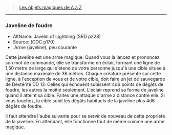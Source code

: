 ﻿---
!MagicItem
Type: Arme (javeline)
Rarity: peu courante
Id: magicitems_az_hd.md#javeline-de-foudre
ParentLink: magicitems_az_hd.md#les-objets-magiques-de-a-à-z
Name: Javeline de foudre
ParentName: Les objets magiques de A à Z
NameLevel: 3
AltName: Javelin of Lightning (SRD p228)
Source: (COC p170)
---
> [Les objets magiques de A à Z](hd_magicitems_az_les_objets_magiques_de_a_a_z.md)

---

### Javeline de foudre

- AltName: Javelin of Lightning (SRD p228)
- Source: (COC p170)
-  Arme (javeline), peu courante

Cette javeline est une arme magique. Quand vous la lancez et prononcez son mot de commande, elle se transforme en éclair, formant une ligne de 1,50 mètre de large qui s'étend de votre personne jusqu'à une cible située à une distance maximale de 36 mètres. Chaque créature présente sur cette ligne, à l'exception de vous et de votre cible, doit faire un jet de sauvegarde de Dextérité DD 13. Celles qui échouent subissent 4d6 points de dégâts de foudre, les autres la moitié seulement. L'éclair reprend sa forme de javeline quand il atteint sa cible. Faites une attaque d'arme à distance contre elle. Si vous touchez, la cible subit les dégâts habituels de la javeline plus 4d6 dégâts de foudre.

Il faut attendre l'aube suivante pour se servir de nouveau de cette propriété de la javeline. En attendant, elle fonctionne tout de même comme une arme magique.

